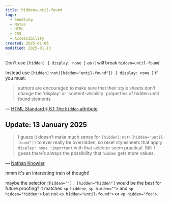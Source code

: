 ```yaml
---
title: hidden=until-found
tags:
  - Seedling
  - Notes
  - HTML
  - CSS
  - Accessibility
created: 2025-01-06
modified: 2025-01-13
---
```


Don't use `[hidden] { display: none }` as it will break `hidden=until-found`.

Instead use `[hidden]:not([hidden="until-found"]) { display: none }` if you must.

> authors are encouraged to make sure that their style sheets don't change the 'display' or 'content-visibility' properties of hidden until found elements

— [HTML Standard § 6.1 The `hidden` attribute](https://html.spec.whatwg.org/multipage/interaction.html#the-hidden-attribute:~:text=authors%20are%20encouraged%20to%20make%20sure%20that%20their%20style%20sheets%20don%27t%20change%20the%20%27display%27%20or%20%27content%2Dvisibility%27%20properties%20of%20hidden%20until%20found%20elements)

## Update: 13 January 2025

> I guess it doesn’t make much sense for `[hidden]:not([hidden="until-found"])` to ever really be overridden, so reset stylesheets that apply `display: none !important` with that selector seem practical. Still I guess there’s always the possibility that `hidden` gets more values.

— [Nathan Knowler](https://bsky.app/profile/knowler.dev/post/3lfgw6fem3224)

mmm it's an interesting train of thought!

maybe the selector `[hidden=""], [hidden="hidden"]` would be the best for future proofing? it matches `<p hidden>`, `<p hidden="">` and `<p hidden="hidden">` but not `<p hidden="until-found">` or `<p hidden="foo">`.
